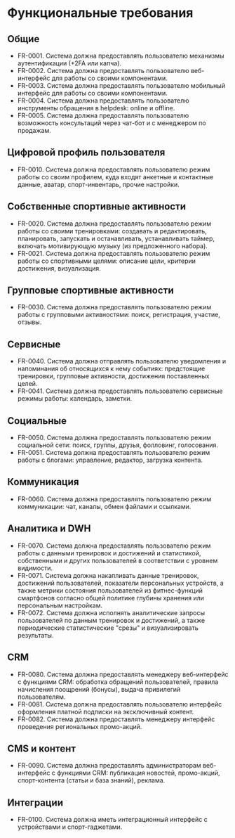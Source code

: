 # Функциональные требования
## Общие
* FR-0001. Система должна предоставлять пользователю механизмы аутентификации (+2FA или капча).
* FR-0002. Система должна предоставлять пользователю веб-интерфейс для работы со своими компонентами.
* FR-0003. Система должна предоставлять пользователю мобильный интерфейс для работы со своими компонентами.
* FR-0004. Система должна предоставлять пользователю инструменты обращения в helpdesk: online и offline.
* FR-0005. Система должна предоставлять пользователю возможность консультаций через чат-бот и с менеджером по продажам.

## Цифровой профиль пользователя
* FR-0010. Система должна предоставлять пользователю режим работы со своим профилем, куда входят анкетные и контактные данные, аватар, спорт-инвентарь, прочие настройки.

## Собственные спортивные активности
* FR-0020. Система должна предоставлять пользователю режим работы со своими тренировками: создавать и редактировать, планировать, запускать и останавливать, устанавливать таймер, включать мотивирующую музыку (из предложенного набора).
* FR-0021. Система должна предоставлять пользователю режим работы со спортивными целями: описание цели, критерии достижения, визуализация.

## Групповые спортивные активности
* FR-0030. Система должна предоставлять пользователю режим работы с групповыми активностями: поиск, регистрация, участие, отзывы.  

## Сервисные
* FR-0040. Система должна отправлять пользователю уведомления и напоминания об относящихся к нему событиях: предстоящие тренировки, групповые активности, достижения поставленных целей.
* FR-0041. Система должна предоставлять пользователю сервисные режимы работы: календарь, заметки. 

## Социальные
* FR-0050. Система должна предоставлять пользователю режим социальной сети: поиск, группы, друзья, фолловинг, голосования.
* FR-0051. Система должна предоставлять пользователю режим работы с блогами: управление, редактор, загрузка контента.

## Коммуникация
* FR-0060. Система должна предоставлять пользователю режим коммуникации: чат, каналы, обмен файлами и ссылками.   

## Аналитика и DWH
* FR-0070. Система должна предоставлять пользователю режим работы с данными тренировок и достижений и статистикой, собственными и других пользователей в соответствии с уровнем видимости.
* FR-0071. Система должна накапливать данные тренировок, достижений пользователей, показатели персональных устройств, а также метрики состояния пользователей из фитнес-функций смартфонов согласно общей политике глубины хранения или персональным настройкам.
* FR-0072. Система должна исполнять аналитические запросы пользователей по данным тренировок и достижений, а также периодические статистические "срезы" и визуализировать результаты.

## CRM
* FR-0080. Система должна предоставлять менеджеру веб-интерфейс с функциями CRM: обработка обращений пользователей, правила начисления поощрений (бонусы), выдача привилегий пользователям.
* FR-0081. Система должна предоставлять пользователю интерфейс оформления платной подписки на эксключивный контент.
* FR-0082. Система должна предоставлять менеджеру интерфейс проведения региональных промо-акций.

## CMS и контент
* FR-0090. Система должна предоставлять администраторам веб-интерфейс с функциями CRM: публикация новостей, промо-акций, спорт-контента (статьи и база знаний), реклама.
 
## Интеграции
* FR-0100. Система должна иметь интеграционный интерфейс с устройствами и спорт-гаджетами.
